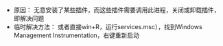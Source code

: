 - 原因：
无意安装了某些插件，而这些插件需要调用此进程，关闭或卸载插件，即解决问题
- 临时解决方法：
或者直接win+R，运行services.msc），找到Windows Management Instrumentation，右键重新启动
